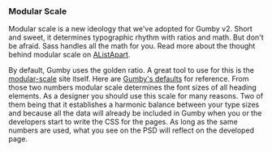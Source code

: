 ### Modular Scale
Modular scale is a new ideology that we've adopted for Gumby v2. Short and sweet, it determines typographic rhythm with ratios and math. But don't be afraid. Sass handles all the math for you. Read more about the thought behind modular scale on [AListApart](http://alistapart.com/article/more-meaningful-typography). 

By default, Gumby uses the golden ratio. A great tool to use for this is the [modular-scale](http://modularscale.com/) site itself. Here are [Gumby's defaults](http://modularscale.com/scale/?px1=16&px2=78&ra1=1.618&ra2=0) for reference. From those two numbers modular scale determines the font sizes of all heading elements. As a designer you should use this scale for many reasons. Two of them being that it establishes a harmonic balance between your type sizes and because all the data will already be included in Gumby when you or the developers start to write the CSS for the pages. As long as the same numbers are used, what you see on the PSD will reflect on the developed page.
